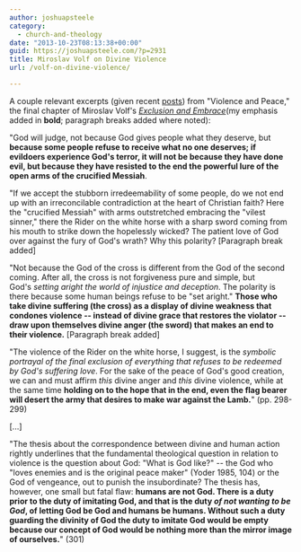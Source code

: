 ```yaml
---
author: joshuapsteele
category:
  - church-and-theology
date: "2013-10-23T08:13:38+00:00"
guid: https://joshuapsteele.com/?p=2931
title: Miroslav Volf on Divine Violence
url: /volf-on-divine-violence/

---
```

A couple relevant excerpts (given recent [posts](/2013/10/22/down-with-the-pacifists/)) from "Violence and Peace," the final chapter of Miroslav Volf's _[Exclusion and Embrace](http://www.amazon.com/Exclusion-Embrace-Theological-Exploration-Reconciliation/dp/0687002826)_(my emphasis added in **bold**; paragraph breaks added where noted):

"God will judge, not because God gives people what they deserve, but **because some people refuse to receive what no one deserves; if evildoers experience God's terror, it will not be because they have done evil, but because they have resisted to the end the powerful lure of the open arms of the crucified Messiah**.

"If we accept the stubborn irredeemability of some people, do we not end up with an irreconcilable contradiction at the heart of Christian faith? Here the "crucified Messiah" with arms outstretched embracing the "vilest sinner," there the Rider on the white horse with a sharp sword coming from his mouth to strike down the hopelessly wicked? The patient love of God over against the fury of God's wrath? Why this polarity? \[Paragraph break added\]

"Not because the God of the cross is different from the God of the second coming. After all, the cross is not forgiveness pure and simple, but God's _setting aright the world of injustice and deception_. The polarity is there because some human beings refuse to be "set aright." **Those who take divine suffering (the cross) as a display of divine weakness that condones violence -- instead of divine grace that restores the violator -- draw upon themselves divine anger (the sword) that makes an end to their violence.** \[Paragraph break added\]

"The violence of the Rider on the white horse, I suggest, is the _symbolic portrayal of the final exclusion of everything that refuses to be redeemed by God's suffering love_. For the sake of the peace of God's good creation, we can and must affirm _this_ divine anger and _this_ divine violence, while at the same time **holding on to the hope that in the end, even the flag bearer will desert the army that desires to make war against the Lamb.**" (pp. 298-299)

\[...\]

"The thesis about the correspondence between divine and human action rightly underlines that the fundamental theological question in relation to violence is the question about God: "What is God like?" -- the God who "loves enemies and is the original peace maker" (Yoder 1985, 104) or the God of vengeance, out to punish the insubordinate? The thesis has, however, one small but fatal flaw: **humans are not God. There is a duty prior to the duty of imitating God, and that is the duty _of not wanting to be God_, of letting God be God and humans be humans. Without such a duty guarding the divinity of God the duty to imitate God would be empty because our concept of God would be nothing more than the mirror image of ourselves.**" (301)
